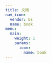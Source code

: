 ```yaml
---
title: 文档
nav_icon:
  vendor: bs
  name: book
menu:
  main:
    weight: 1
    params:
      icon:
        name: book
---
```

